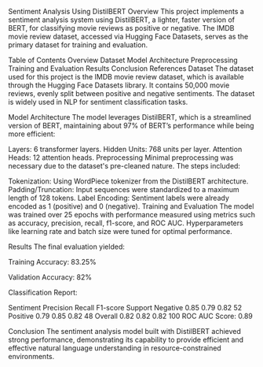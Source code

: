 Sentiment Analysis Using DistilBERT
Overview
This project implements a sentiment analysis system using DistilBERT, a lighter, faster version of BERT, for classifying movie reviews as positive or negative. The IMDB movie review dataset, accessed via Hugging Face Datasets, serves as the primary dataset for training and evaluation.

Table of Contents
Overview
Dataset
Model Architecture
Preprocessing
Training and Evaluation
Results
Conclusion
References
Dataset
The dataset used for this project is the IMDB movie review dataset, which is available through the Hugging Face Datasets library. It contains 50,000 movie reviews, evenly split between positive and negative sentiments. The dataset is widely used in NLP for sentiment classification tasks.

Model Architecture
The model leverages DistilBERT, which is a streamlined version of BERT, maintaining about 97% of BERT’s performance while being more efficient:

Layers: 6 transformer layers.
Hidden Units: 768 units per layer.
Attention Heads: 12 attention heads.
Preprocessing
Minimal preprocessing was necessary due to the dataset's pre-cleaned nature. The steps included:

Tokenization: Using WordPiece tokenizer from the DistilBERT architecture.
Padding/Truncation: Input sequences were standardized to a maximum length of 128 tokens.
Label Encoding: Sentiment labels were already encoded as 1 (positive) and 0 (negative).
Training and Evaluation
The model was trained over 25 epochs with performance measured using metrics such as accuracy, precision, recall, f1-score, and ROC AUC. Hyperparameters like learning rate and batch size were tuned for optimal performance.

Results
The final evaluation yielded:

Training Accuracy: 83.25%

Validation Accuracy: 82%

Classification Report:

Sentiment	Precision	Recall	F1-score	Support
Negative	0.85	0.79	0.82	52
Positive	0.79	0.85	0.82	48
Overall	0.82	0.82	0.82	100
ROC AUC Score: 0.89

Conclusion
The sentiment analysis model built with DistilBERT achieved strong performance, demonstrating its capability to provide efficient and effective natural language understanding in resource-constrained environments.
